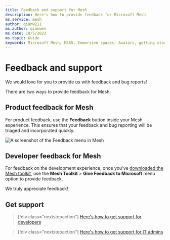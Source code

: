 ```yaml
---
title: Feedback and support for Mesh
description: Here's how to provide feedback for Microsoft Mesh
ms.service: mesh
author: qianw211    
ms.author: qianwen
ms.date: 10/5/2023
ms.topic: Guide
keywords: Microsoft Mesh, M365, Immersive spaces, Avatars, getting started, documentation, features
---
```


# Feedback and support

We would love for you to provide us with feedback and bug reports!

There are two ways to provide feedback for Mesh:

## Product feedback for Mesh

For product feedback, use the **Feedback** button inside your Mesh experience. This ensures that your feedback and bug reporting will be triaged and incorporated quickly.

![A screenshot of the Feedback menu in Mesh](media/feedback-dialog.png)

## Developer feedback for Mesh

For feedback on the development experience, once you've [downloaded the Mesh toolkit](../develop/build-your-basic-environment/add-the-mesh-toolkit-package.md), use the **Mesh Toolkit** > **Give Feedback to Microsoft** menu option to provide feedback.

We truly appreciate feedback!

## Get support

> [!div class="nextstepaction"]
> [Here's how to get support for developers](https://aka.ms/meshdevsupport)

> [!div class="nextstepaction"]
> [Here's how to get support for IT admins](https://admin.microsoft.com)
